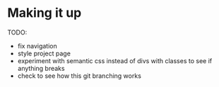 # Making it up

TODO:

* fix navigation
* style project page
* experiment with semantic css instead of divs with classes to see if anything breaks
* check to see how this git branching works
